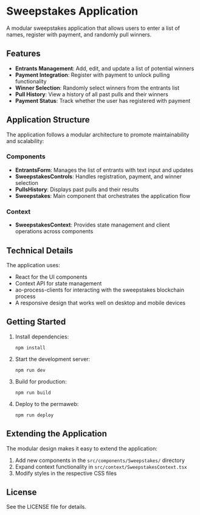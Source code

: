 # Sweepstakes Application

A modular sweepstakes application that allows users to enter a list of names, register with payment, and randomly pull winners.

## Features

- **Entrants Management**: Add, edit, and update a list of potential winners
- **Payment Integration**: Register with payment to unlock pulling functionality
- **Winner Selection**: Randomly select winners from the entrants list
- **Pull History**: View a history of all past pulls and their winners
- **Payment Status**: Track whether the user has registered with payment

## Application Structure

The application follows a modular architecture to promote maintainability and scalability:

### Components

- **EntrantsForm**: Manages the list of entrants with text input and updates
- **SweepstakesControls**: Handles registration, payment, and winner selection
- **PullsHistory**: Displays past pulls and their results
- **Sweepstakes**: Main component that orchestrates the application flow

### Context

- **SweepstakesContext**: Provides state management and client operations across components

## Technical Details

The application uses:

- React for the UI components
- Context API for state management
- ao-process-clients for interacting with the sweepstakes blockchain process
- A responsive design that works well on desktop and mobile devices

## Getting Started

1. Install dependencies:
   ```
   npm install
   ```

2. Start the development server:
   ```
   npm run dev
   ```

3. Build for production:
   ```
   npm run build
   ```

4. Deploy to the permaweb:
   ```
   npm run deploy
   ```

## Extending the Application

The modular design makes it easy to extend the application:

1. Add new components in the `src/components/Sweepstakes/` directory
2. Expand context functionality in `src/context/SweepstakesContext.tsx`
3. Modify styles in the respective CSS files

## License

See the LICENSE file for details.
